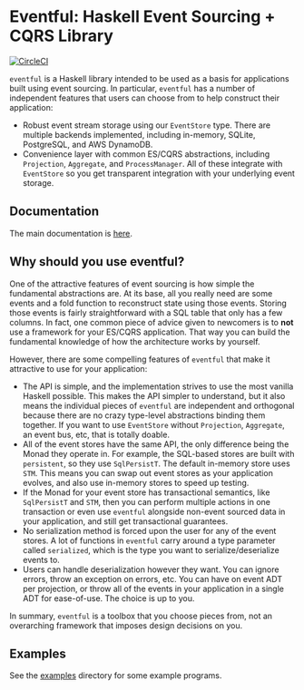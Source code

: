 # Eventful: Haskell Event Sourcing + CQRS Library

[![CircleCI](https://circleci.com/gh/jdreaver/eventful.svg?style=svg)](https://circleci.com/gh/jdreaver/eventful)

`eventful` is a Haskell library intended to be used as a basis for applications
built using event sourcing. In particular, `eventful` has a number of
independent features that users can choose from to help construct their
application:

* Robust event stream storage using our `EventStore` type. There are multiple
  backends implemented, including in-memory, SQLite, PostgreSQL, and AWS
  DynamoDB.
* Convenience layer with common ES/CQRS abstractions, including `Projection`,
  `Aggregate`, and `ProcessManager`. All of these integrate with `EventStore`
  so you get transparent integration with your underlying event storage.

## Documentation

The main documentation is [here](https://eventful.readthedocs.io).

## Why should you use eventful?

One of the attractive features of event sourcing is how simple the fundamental
abstractions are. At its base, all you really need are some events and a fold
function to reconstruct state using those events. Storing those events is
fairly straightforward with a SQL table that only has a few columns. In fact,
one common piece of advice given to newcomers is to **not** use a framework for
your ES/CQRS application. That way you can build the fundamental knowledge of
how the architecture works by yourself.

However, there are some compelling features of `eventful` that make it
attractive to use for your application:

* The API is simple, and the implementation strives to use the most vanilla
  Haskell possible. This makes the API simpler to understand, but it also means
  the individual pieces of `eventful` are independent and orthogonal because
  there are no crazy type-level abstractions binding them together. If you want
  to use `EventStore` without `Projection`, `Aggregate`, an event bus, etc,
  that is totally doable.
* All of the event stores have the same API, the only difference being the
  Monad they operate in. For example, the SQL-based stores are built with
  `persistent`, so they use `SqlPersistT`. The default in-memory store uses
  `STM`. This means you can swap out event stores as your application evolves,
  and also use in-memory stores to speed up testing.
* If the Monad for your event store has transactional semantics, like
  `SqlPersistT` and `STM`, then you can perform multiple actions in one
  transaction or even use `eventful` alongside non-event sourced data in your
  application, and still get transactional guarantees.
* No serialization method is forced upon the user for any of the event stores.
  A lot of functions in `eventful` carry around a type parameter called
  `serialized`, which is the type you want to serialize/deserialize events to.
* Users can handle deserialization however they want. You can ignore errors,
  throw an exception on errors, etc. You can have on event ADT per projection,
  or throw all of the events in your application in a single ADT for
  ease-of-use. The choice is up to you.

In summary, `eventful` is a toolbox that you choose pieces from, not an
overarching framework that imposes design decisions on you.

## Examples

See the [examples](./examples) directory for some example programs.
